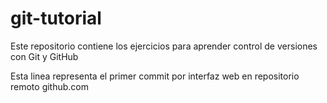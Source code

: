# git-tutorial
Este repositorio contiene los ejercicios para aprender control de versiones con Git y GitHub 

Esta linea representa el primer commit por interfaz web en repositorio remoto github.com
